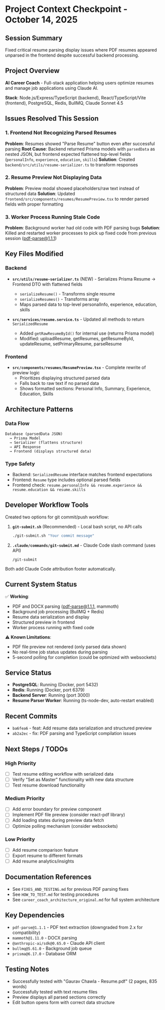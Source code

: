 # Project Context Checkpoint - October 14, 2025

## Session Summary
Fixed critical resume parsing display issues where PDF resumes appeared unparsed in the frontend despite successful backend processing.

## Project Overview
**AI Career Coach** - Full-stack application helping users optimize resumes and manage job applications using Claude AI.

**Stack**: Node.js/Express/TypeScript (backend), React/TypeScript/Vite (frontend), PostgreSQL, Redis, BullMQ, Claude Sonnet 4.5

## Issues Resolved This Session

### 1. Frontend Not Recognizing Parsed Resumes
**Problem**: Resumes showed "Parse Resume" button even after successful parsing
**Root Cause**: Backend returned Prisma models with `parsedData` as nested JSON, but frontend expected flattened top-level fields (`personalInfo`, `experience`, `education`, `skills`)
**Solution**: Created `backend/src/utils/resume-serializer.ts` to transform responses

### 2. Resume Preview Not Displaying Data
**Problem**: Preview modal showed placeholders/raw text instead of structured data
**Solution**: Updated `frontend/src/components/resumes/ResumePreview.tsx` to render parsed fields with proper formatting

### 3. Worker Process Running Stale Code
**Problem**: Background worker had old code with PDF parsing bugs
**Solution**: Killed and restarted worker processes to pick up fixed code from previous session (pdf-parse@1.1.1)

## Key Files Modified

### Backend
- **`src/utils/resume-serializer.ts`** (NEW) - Serializes Prisma Resume → Frontend DTO with flattened fields
  - `serializeResume()` - Transforms single resume
  - `serializeResumes()` - Transforms array
  - Maps parsed data to top-level personalInfo, experience, education, skills

- **`src/services/resume.service.ts`** - Updated all methods to return `SerializedResume`
  - Added `getRawResumeById()` for internal use (returns Prisma model)
  - Modified: uploadResume, getResumes, getResumeById, updateResume, setPrimaryResume, parseResume

### Frontend
- **`src/components/resumes/ResumePreview.tsx`** - Complete rewrite of preview logic
  - Prioritizes displaying structured parsed data
  - Falls back to raw text if no parsed data
  - Shows formatted sections: Personal Info, Summary, Experience, Education, Skills

## Architecture Patterns

### Data Flow
```
Database (parsedData JSON)
  → Prisma Model
  → Serializer (flattens structure)
  → API Response
  → Frontend (displays structured data)
```

### Type Safety
- Backend: `SerializedResume` interface matches frontend expectations
- Frontend: `Resume` type includes optional parsed fields
- Frontend check: `resume.personalInfo && resume.experience && resume.education && resume.skills`

## Developer Workflow Tools

Created two options for git commit/push workflow:

1. **`git-submit.sh`** (Recommended) - Local bash script, no API calls
   ```bash
   ./git-submit.sh "Your commit message"
   ```

2. **`.claude/commands/git-submit.md`** - Claude Code slash command (uses API)
   ```
   /git-submit
   ```

Both add Claude Code attribution footer automatically.

## Current System Status

✅ **Working**:
- PDF and DOCX parsing (pdf-parse@1.1.1, mammoth)
- Background job processing (BullMQ + Redis)
- Resume data serialization and display
- Structured preview in frontend
- Worker process running with fixed code

⚠️ **Known Limitations**:
- PDF file preview not rendered (only parsed data shown)
- No real-time job status updates during parsing
- 5-second polling for completion (could be optimized with websockets)

## Service Status
- **PostgreSQL**: Running (Docker, port 5432)
- **Redis**: Running (Docker, port 6379)
- **Backend Server**: Running (port 3000)
- **Resume Parser Worker**: Running (ts-node-dev, auto-restart enabled)

## Recent Commits
- `ba6fea6` - feat: Add resume data serialization and structured preview
- `ab2a2ec` - fix: PDF parsing and TypeScript compilation issues

## Next Steps / TODOs

### High Priority
- [ ] Test resume editing workflow with serialized data
- [ ] Verify "Set as Master" functionality with new data structure
- [ ] Test resume download functionality

### Medium Priority
- [ ] Add error boundary for preview component
- [ ] Implement PDF file preview (consider react-pdf library)
- [ ] Add loading states during preview data fetch
- [ ] Optimize polling mechanism (consider websockets)

### Low Priority
- [ ] Add resume comparison feature
- [ ] Export resume to different formats
- [ ] Add resume analytics/insights

## Documentation References
- See `FIXES_AND_TESTING.md` for previous PDF parsing fixes
- See `HOW_TO_TEST.md` for testing procedures
- See `career_coach_architecture_original.md` for full system architecture

## Key Dependencies
- `pdf-parse@1.1.1` - PDF text extraction (downgraded from 2.x for compatibility)
- `mammoth@1.11.0` - DOCX parsing
- `@anthropic-ai/sdk@0.65.0` - Claude API client
- `bullmq@5.61.0` - Background job queue
- `prisma@6.17.0` - Database ORM

## Testing Notes
- Successfully tested with "Gaurav Chawla - Resume.pdf" (2 pages, 835 words)
- Successfully tested with text resume files
- Preview displays all parsed sections correctly
- Edit button opens form with correct data structure
